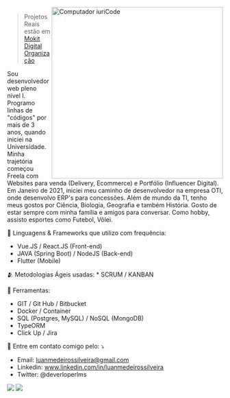 <img src="https://raw.githubusercontent.com/MicaelliMedeiros/micaellimedeiros/master/image/computer-illustration.png" min-width="400px" max-width="400px" width="400px" align="right" alt="Computador iuriCode">

> Projetos Reais estão em [Mokit Digital Organização](https://github.com/mokit-digital)

<p align="left"> 
    Sou desenvolvedor web pleno nível I. Programo linhas de "códigos" por mais de 3 anos, quando iniciei na Universidade. Minha trajetória começou Freela com Websites para venda (Delivery, Ecommerce) e Portfólio (Influencer Digital).  Em Janeiro de 2021, iniciei meu caminho de desenvolvedor na empresa OTI, onde desenvolvo ERP's para concessões. Além de mundo da TI, tenho meus gostos por Ciência, Biologia, Geografia e também História. Gosto de estar sempre com minha família e amigos para conversar. Como hobby, assisto esportes como Futebol, Vôlei.
</p>

  🦄 Linguagens & Frameworks que utilizo com frequência:
  * Vue.JS / React.JS (Front-end)
  * JAVA (Spring Boot) / NodeJS (Back-end)
  * Flutter (Mobile)

<p>
🫂 Metodologias Ágeis usadas:
* SCRUM / KANBAN

💼 Ferramentas: 
* GIT / Git Hub / Bitbucket
* Docker / Container
* SQL (Postgres, MySQL) / NoSQL (MongoDB)
* TypeORM
* Click Up / Jira

💌 Entre em contato comigo pelo: ⤵️
* Email: luanmedeirossilveira@gmail.com
* Linkedin: www.linkedin.com/in/luanmedeirossilveira
* Twitter: @deverloperlms

<p align="left">
  <a href="#" alt="Gmail">
  <img src="https://img.shields.io/badge/-Gmail-FF0000?style=flat-square&labelColor=FF0000&logo=gmail&logoColor=white&link=luanmedeirossilveira@gmail.com" /></a>

  <a href="#" alt="Linkedin">
  <img src="https://img.shields.io/badge/-Linkedin-0e76a8?style=flat-square&logo=Linkedin&logoColor=white&link=www.linkedin.com/in/luanmedeirossilveira" /></a>
</p>  

